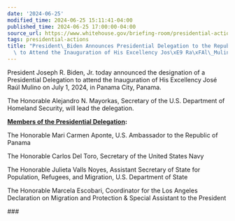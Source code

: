 ```yaml
---
date: '2024-06-25'
modified_time: 2024-06-25 15:11:41-04:00
published_time: 2024-06-25 17:00:00-04:00
source_url: https://www.whitehouse.gov/briefing-room/presidential-actions/2024/06/25/president-biden-announces-presidential-delegation-to-the-republic-of-panama-to-attend-the-inauguration-of-his-excellency-jose-raul-mulino/
tags: presidential-actions
title: "President\_Biden Announces Presidential Delegation to the Republic of Panama\
  \ to Attend the Inauguration of His Excellency Jos\xE9 Ra\xFAl\_Mulino"
---
```

 
President Joseph R. Biden, Jr. today announced the designation of a
Presidential Delegation to attend the Inauguration of His Excellency
José Raúl Mulino on July 1, 2024, in Panama City, Panama.

The Honorable Alejandro N. Mayorkas, Secretary of the U.S. Department of
Homeland Security, will lead the delegation.

**<u>Members of the Presidential Delegation</u>:**

The Honorable Mari Carmen Aponte, U.S. Ambassador to the Republic of
Panama

The Honorable Carlos Del Toro, Secretary of the United States Navy

The Honorable Julieta Valls Noyes, Assistant Secretary of State for
Population, Refugees, and Migration, U.S. Department of State

The Honorable Marcela Escobari, Coordinator for the Los Angeles
Declaration on Migration and Protection & Special Assistant to the
President

\###
